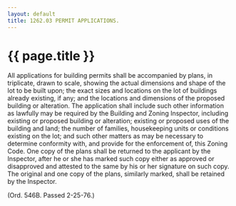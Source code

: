 ```yaml
---
layout: default 
title: 1262.03 PERMIT APPLICATIONS.
---
```


{{ page.title }}
================

All applications for building permits shall be accompanied by plans, in
triplicate, drawn to scale, showing the actual dimensions and shape of
the lot to be built upon; the exact sizes and locations on the lot of
buildings already existing, if any; and the locations and dimensions of
the proposed building or alteration. The application shall include such
other information as lawfully may be required by the Building and Zoning
Inspector, including existing or proposed building or alteration;
existing or proposed uses of the building and land; the number of
families, housekeeping units or conditions existing on the lot; and such
other matters as may be necessary to determine conformity with, and
provide for the enforcement of, this Zoning Code. One copy of the plans
shall be returned to the applicant by the Inspector, after he or she has
marked such copy either as approved or disapproved and attested to the
same by his or her signature on such copy. The original and one copy of
the plans, similarly marked, shall be retained by the Inspector.

(Ord. 546B. Passed 2-25-76.)
